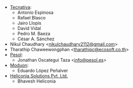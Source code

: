 - [Tecnativa](https://www.tecnativa.com):
  - Antonio Espinosa
  - Rafael Blasco
  - Jairo Llopis
  - David Vidal
  - Pedro M. Baeza
  - César A. Sánchez
- Nikul Chaudhary \<<nikulchaudhary2112@gmail.com>\>
- Tharathip Chaweewongphan \<<tharathipc@ecosoft.co.th>\>
- [Pesol](https://www.pesol.es):
  - Jonathan Oscategui Taza \<<info@pesol.es>\>
- [Moduon](https://www.moduon.es):
  - Eduardo López Peñalver
- [Heliconia Solutions Pvt. Ltd.](https://www.heliconia.io)
  - Bhavesh Heliconia
